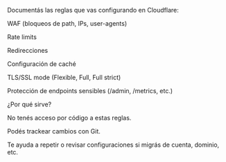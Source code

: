 Documentás las reglas que vas configurando en Cloudflare:

WAF (bloqueos de path, IPs, user-agents)

Rate limits

Redirecciones

Configuración de caché

TLS/SSL mode (Flexible, Full, Full strict)

Protección de endpoints sensibles (/admin, /metrics, etc.)

¿Por qué sirve?

No tenés acceso por código a estas reglas.

Podés trackear cambios con Git.

Te ayuda a repetir o revisar configuraciones si migrás de cuenta, dominio, etc.
